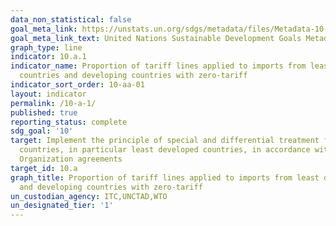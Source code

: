 ```yaml
---
data_non_statistical: false
goal_meta_link: https://unstats.un.org/sdgs/metadata/files/Metadata-10-0A-01.pdf
goal_meta_link_text: United Nations Sustainable Development Goals Metadata (pdf 564kB)
graph_type: line
indicator: 10.a.1
indicator_name: Proportion of tariff lines applied to imports from least developed
  countries and developing countries with zero-tariff
indicator_sort_order: 10-aa-01
layout: indicator
permalink: /10-a-1/
published: true
reporting_status: complete
sdg_goal: '10'
target: Implement the principle of special and differential treatment for developing
  countries, in particular least developed countries, in accordance with World Trade
  Organization agreements
target_id: 10.a
graph_title: Proportion of tariff lines applied to imports from least developed countries
  and developing countries with zero-tariff
un_custodian_agency: ITC,UNCTAD,WTO
un_designated_tier: '1'
---
```


